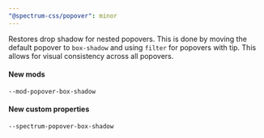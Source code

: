 ```yaml
---
"@spectrum-css/popover": minor
---
```


Restores drop shadow for nested popovers. This is done by moving the default popover to `box-shadow` and using `filter` for popovers with tip. This allows for visual consistency across all popovers.

#### New mods

`--mod-popover-box-shadow`

#### New custom properties

`--spectrum-popover-box-shadow`
